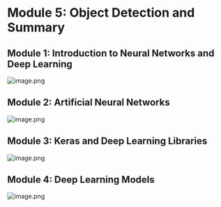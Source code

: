 

# Module 5: Object Detection and Summary
## Module 1: Introduction to Neural Networks and Deep Learning
![image.png](https://prod-files-secure.s3.us-west-2.amazonaws.com/03e82b26-cccb-4906-bb56-adabcbdc0655/a8d40bcb-c482-4026-8872-311e16b2dc63/image.png?X-Amz-Algorithm=AWS4-HMAC-SHA256&X-Amz-Content-Sha256=UNSIGNED-PAYLOAD&X-Amz-Credential=ASIAZI2LB466UT3WDEOT%2F20250203%2Fus-west-2%2Fs3%2Faws4_request&X-Amz-Date=20250203T132019Z&X-Amz-Expires=3600&X-Amz-Security-Token=IQoJb3JpZ2luX2VjEP3%2F%2F%2F%2F%2F%2F%2F%2F%2F%2FwEaCXVzLXdlc3QtMiJGMEQCIDDxkno02%2Bo1anwr4BKClIGYkpu2X7gJuIW3ZSK0ePZUAiBGq%2FbFZ93AWUFAbuooIjycjuqK152HVJPQ%2BHNbx%2BvjHCr%2FAwgWEAAaDDYzNzQyMzE4MzgwNSIMHW8uZ1o9cPimWBlHKtwDDXtoz%2B8bedgNfnQKiKnWj0TEW9FEQKfyLsBt%2BkF4GLImU4hNjiOS%2FuB%2F8okL8uGH7e6f%2FTJm9yM9Cm4pK7hxCuhqUIBYufeCmXSwJejIXQB5Sn8pFSPryVWz%2BoKKcyEhkyFmL02bUJp7Uq0kWZmcMDyraJbhIrbu%2By83H%2FKBfPE%2FKJ%2F3oVQGag0JMnAxGtm0QVOX3rRodID0cQmB880GZwWYD%2FjklA%2FwpKccf0lYO5L9KKJrQE%2BeY87Rdo6Q0%2B3f2p82JKiIFSBTuAiHKQ4A2BOLk0E7P9e7qoPiZ9pLtri%2F2RUvGm%2BEoawBha4WxCLM3AA8GQZwIJQ2P4tzWk5BetWtKk83%2B4pFz0V4jJg6F1XFFQlM9Jq4sUtIE35qdmYivTKjZSC%2FXxpLPxmKrLitSf943caeov5DE%2Boorg3WvihSafWcgkDIcDCA8BXct%2FEUb3SM1wEmSCJk4WA3AFsA3ursX47K%2FsP12N81l%2Fqe6NQOrcl32DPottjeLpTKjGHvi1owEmivQW9RW0MUkQuNYp7fnuU0JWV7JebZJd6%2BxZskUlnhpJ6%2BfCd%2BiDhy5fp57tL4pcg9tSqgjfuYEveXMgjhYUPAk%2FPSPz6QAvYxBDxkyDApQUazfhXeZekwrvGCvQY6pgE%2FpzyulEEt%2FnMwrnWY9JWM3gsmgmvI6U4Rngl5GrPYt0WjzPMAwqkBcllY4AiNunl3x7GfxoT%2BD2vFjeB%2BBnAbqL4wNbVlfU9J6GG7MfdlCCF08GazAl0F0RrrJWqMQo3q2RNQRrA52p7S8kVCTTB1%2Fv9K83sXYnGCfm6J8LqIKvQmMS2MQHBkjZHYh60YPYuKPudOsxm6vrqQZQDtrysh90am72XO&X-Amz-Signature=97840756ce364279081b0b07148942f557d8184be80b7d9f176dc8910c6fd3da&X-Amz-SignedHeaders=host&x-id=GetObject)
## Module 2: Artificial Neural Networks
![image.png](https://prod-files-secure.s3.us-west-2.amazonaws.com/03e82b26-cccb-4906-bb56-adabcbdc0655/5157ca89-62da-41d9-a98f-6432b71047a9/image.png?X-Amz-Algorithm=AWS4-HMAC-SHA256&X-Amz-Content-Sha256=UNSIGNED-PAYLOAD&X-Amz-Credential=ASIAZI2LB466UT3WDEOT%2F20250203%2Fus-west-2%2Fs3%2Faws4_request&X-Amz-Date=20250203T132019Z&X-Amz-Expires=3600&X-Amz-Security-Token=IQoJb3JpZ2luX2VjEP3%2F%2F%2F%2F%2F%2F%2F%2F%2F%2FwEaCXVzLXdlc3QtMiJGMEQCIDDxkno02%2Bo1anwr4BKClIGYkpu2X7gJuIW3ZSK0ePZUAiBGq%2FbFZ93AWUFAbuooIjycjuqK152HVJPQ%2BHNbx%2BvjHCr%2FAwgWEAAaDDYzNzQyMzE4MzgwNSIMHW8uZ1o9cPimWBlHKtwDDXtoz%2B8bedgNfnQKiKnWj0TEW9FEQKfyLsBt%2BkF4GLImU4hNjiOS%2FuB%2F8okL8uGH7e6f%2FTJm9yM9Cm4pK7hxCuhqUIBYufeCmXSwJejIXQB5Sn8pFSPryVWz%2BoKKcyEhkyFmL02bUJp7Uq0kWZmcMDyraJbhIrbu%2By83H%2FKBfPE%2FKJ%2F3oVQGag0JMnAxGtm0QVOX3rRodID0cQmB880GZwWYD%2FjklA%2FwpKccf0lYO5L9KKJrQE%2BeY87Rdo6Q0%2B3f2p82JKiIFSBTuAiHKQ4A2BOLk0E7P9e7qoPiZ9pLtri%2F2RUvGm%2BEoawBha4WxCLM3AA8GQZwIJQ2P4tzWk5BetWtKk83%2B4pFz0V4jJg6F1XFFQlM9Jq4sUtIE35qdmYivTKjZSC%2FXxpLPxmKrLitSf943caeov5DE%2Boorg3WvihSafWcgkDIcDCA8BXct%2FEUb3SM1wEmSCJk4WA3AFsA3ursX47K%2FsP12N81l%2Fqe6NQOrcl32DPottjeLpTKjGHvi1owEmivQW9RW0MUkQuNYp7fnuU0JWV7JebZJd6%2BxZskUlnhpJ6%2BfCd%2BiDhy5fp57tL4pcg9tSqgjfuYEveXMgjhYUPAk%2FPSPz6QAvYxBDxkyDApQUazfhXeZekwrvGCvQY6pgE%2FpzyulEEt%2FnMwrnWY9JWM3gsmgmvI6U4Rngl5GrPYt0WjzPMAwqkBcllY4AiNunl3x7GfxoT%2BD2vFjeB%2BBnAbqL4wNbVlfU9J6GG7MfdlCCF08GazAl0F0RrrJWqMQo3q2RNQRrA52p7S8kVCTTB1%2Fv9K83sXYnGCfm6J8LqIKvQmMS2MQHBkjZHYh60YPYuKPudOsxm6vrqQZQDtrysh90am72XO&X-Amz-Signature=28f1dbc8b15f23d464404de77a5b0c44376ceb35ab2dac1ead115147c5f862f3&X-Amz-SignedHeaders=host&x-id=GetObject)
## Module 3: Keras and Deep Learning Libraries
![image.png](https://prod-files-secure.s3.us-west-2.amazonaws.com/03e82b26-cccb-4906-bb56-adabcbdc0655/5089ce50-05f1-470d-ad42-42503bf1df5f/image.png?X-Amz-Algorithm=AWS4-HMAC-SHA256&X-Amz-Content-Sha256=UNSIGNED-PAYLOAD&X-Amz-Credential=ASIAZI2LB466UT3WDEOT%2F20250203%2Fus-west-2%2Fs3%2Faws4_request&X-Amz-Date=20250203T132019Z&X-Amz-Expires=3600&X-Amz-Security-Token=IQoJb3JpZ2luX2VjEP3%2F%2F%2F%2F%2F%2F%2F%2F%2F%2FwEaCXVzLXdlc3QtMiJGMEQCIDDxkno02%2Bo1anwr4BKClIGYkpu2X7gJuIW3ZSK0ePZUAiBGq%2FbFZ93AWUFAbuooIjycjuqK152HVJPQ%2BHNbx%2BvjHCr%2FAwgWEAAaDDYzNzQyMzE4MzgwNSIMHW8uZ1o9cPimWBlHKtwDDXtoz%2B8bedgNfnQKiKnWj0TEW9FEQKfyLsBt%2BkF4GLImU4hNjiOS%2FuB%2F8okL8uGH7e6f%2FTJm9yM9Cm4pK7hxCuhqUIBYufeCmXSwJejIXQB5Sn8pFSPryVWz%2BoKKcyEhkyFmL02bUJp7Uq0kWZmcMDyraJbhIrbu%2By83H%2FKBfPE%2FKJ%2F3oVQGag0JMnAxGtm0QVOX3rRodID0cQmB880GZwWYD%2FjklA%2FwpKccf0lYO5L9KKJrQE%2BeY87Rdo6Q0%2B3f2p82JKiIFSBTuAiHKQ4A2BOLk0E7P9e7qoPiZ9pLtri%2F2RUvGm%2BEoawBha4WxCLM3AA8GQZwIJQ2P4tzWk5BetWtKk83%2B4pFz0V4jJg6F1XFFQlM9Jq4sUtIE35qdmYivTKjZSC%2FXxpLPxmKrLitSf943caeov5DE%2Boorg3WvihSafWcgkDIcDCA8BXct%2FEUb3SM1wEmSCJk4WA3AFsA3ursX47K%2FsP12N81l%2Fqe6NQOrcl32DPottjeLpTKjGHvi1owEmivQW9RW0MUkQuNYp7fnuU0JWV7JebZJd6%2BxZskUlnhpJ6%2BfCd%2BiDhy5fp57tL4pcg9tSqgjfuYEveXMgjhYUPAk%2FPSPz6QAvYxBDxkyDApQUazfhXeZekwrvGCvQY6pgE%2FpzyulEEt%2FnMwrnWY9JWM3gsmgmvI6U4Rngl5GrPYt0WjzPMAwqkBcllY4AiNunl3x7GfxoT%2BD2vFjeB%2BBnAbqL4wNbVlfU9J6GG7MfdlCCF08GazAl0F0RrrJWqMQo3q2RNQRrA52p7S8kVCTTB1%2Fv9K83sXYnGCfm6J8LqIKvQmMS2MQHBkjZHYh60YPYuKPudOsxm6vrqQZQDtrysh90am72XO&X-Amz-Signature=e4dda1eb759860d0d5042f027e490a085ce326e3fc5a24cce85b2f82e54a9855&X-Amz-SignedHeaders=host&x-id=GetObject)
## Module 4: Deep Learning Models
![image.png](https://prod-files-secure.s3.us-west-2.amazonaws.com/03e82b26-cccb-4906-bb56-adabcbdc0655/4e22fcb0-cfbc-4d28-b961-b9b8fde071f0/image.png?X-Amz-Algorithm=AWS4-HMAC-SHA256&X-Amz-Content-Sha256=UNSIGNED-PAYLOAD&X-Amz-Credential=ASIAZI2LB466UT3WDEOT%2F20250203%2Fus-west-2%2Fs3%2Faws4_request&X-Amz-Date=20250203T132019Z&X-Amz-Expires=3600&X-Amz-Security-Token=IQoJb3JpZ2luX2VjEP3%2F%2F%2F%2F%2F%2F%2F%2F%2F%2FwEaCXVzLXdlc3QtMiJGMEQCIDDxkno02%2Bo1anwr4BKClIGYkpu2X7gJuIW3ZSK0ePZUAiBGq%2FbFZ93AWUFAbuooIjycjuqK152HVJPQ%2BHNbx%2BvjHCr%2FAwgWEAAaDDYzNzQyMzE4MzgwNSIMHW8uZ1o9cPimWBlHKtwDDXtoz%2B8bedgNfnQKiKnWj0TEW9FEQKfyLsBt%2BkF4GLImU4hNjiOS%2FuB%2F8okL8uGH7e6f%2FTJm9yM9Cm4pK7hxCuhqUIBYufeCmXSwJejIXQB5Sn8pFSPryVWz%2BoKKcyEhkyFmL02bUJp7Uq0kWZmcMDyraJbhIrbu%2By83H%2FKBfPE%2FKJ%2F3oVQGag0JMnAxGtm0QVOX3rRodID0cQmB880GZwWYD%2FjklA%2FwpKccf0lYO5L9KKJrQE%2BeY87Rdo6Q0%2B3f2p82JKiIFSBTuAiHKQ4A2BOLk0E7P9e7qoPiZ9pLtri%2F2RUvGm%2BEoawBha4WxCLM3AA8GQZwIJQ2P4tzWk5BetWtKk83%2B4pFz0V4jJg6F1XFFQlM9Jq4sUtIE35qdmYivTKjZSC%2FXxpLPxmKrLitSf943caeov5DE%2Boorg3WvihSafWcgkDIcDCA8BXct%2FEUb3SM1wEmSCJk4WA3AFsA3ursX47K%2FsP12N81l%2Fqe6NQOrcl32DPottjeLpTKjGHvi1owEmivQW9RW0MUkQuNYp7fnuU0JWV7JebZJd6%2BxZskUlnhpJ6%2BfCd%2BiDhy5fp57tL4pcg9tSqgjfuYEveXMgjhYUPAk%2FPSPz6QAvYxBDxkyDApQUazfhXeZekwrvGCvQY6pgE%2FpzyulEEt%2FnMwrnWY9JWM3gsmgmvI6U4Rngl5GrPYt0WjzPMAwqkBcllY4AiNunl3x7GfxoT%2BD2vFjeB%2BBnAbqL4wNbVlfU9J6GG7MfdlCCF08GazAl0F0RrrJWqMQo3q2RNQRrA52p7S8kVCTTB1%2Fv9K83sXYnGCfm6J8LqIKvQmMS2MQHBkjZHYh60YPYuKPudOsxm6vrqQZQDtrysh90am72XO&X-Amz-Signature=f4c4d9316ce1e1c8f505fd0f3762942bfd06969c44cc91035a346627bac0fe39&X-Amz-SignedHeaders=host&x-id=GetObject)